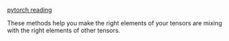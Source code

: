 [pytorch reading](https://www.learnpytorch.io/00_pytorch_fundamentals/)

These methods help you make the right elements of your tensors are mixing 
with the right elements of other tensors.